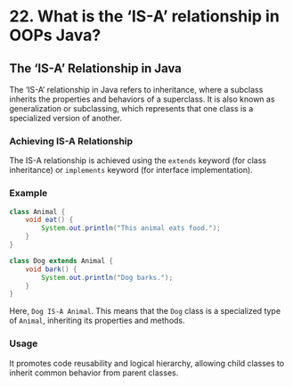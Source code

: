 # 22. What is the ‘IS-A’ relationship in OOPs Java?

## The ‘IS-A’ Relationship in Java

The ‘IS-A’ relationship in Java refers to inheritance, where a subclass inherits the properties and behaviors of a superclass. It is also known as generalization or subclassing, which represents that one class is a specialized version of another.

### Achieving IS-A Relationship

The IS-A relationship is achieved using the `extends` keyword (for class inheritance) or `implements` keyword (for interface implementation).

### Example

```java
class Animal {
    void eat() {
        System.out.println("This animal eats food.");
    }
}

class Dog extends Animal {
    void bark() {
        System.out.println("Dog barks.");
    }
}
```

Here, `Dog IS-A Animal`. This means that the `Dog` class is a specialized type of `Animal`, inheriting its properties and methods.

### Usage

It promotes code reusability and logical hierarchy, allowing child classes to inherit common behavior from parent classes.
